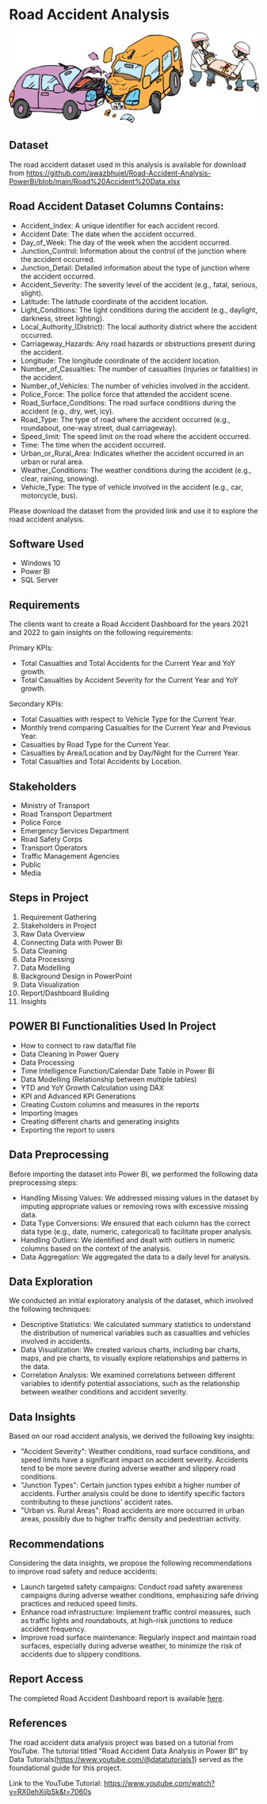 # Road Accident Analysis

<p align="center">
  <img src="https://github.com/awazbhujel/Road-Accident-Analysis-PowerBi/blob/main/Road-Accident-PNG.png"  title="hover text">
</p>

## Dataset
The road accident dataset used in this analysis is available for download from https://github.com/awazbhujel/Road-Accident-Analysis-PowerBi/blob/main/Road%20Accident%20Data.xlsx

## Road Accident Dataset Columns Contains:

- Accident_Index: A unique identifier for each accident record.
- Accident Date: The date when the accident occurred.
- Day_of_Week: The day of the week when the accident occurred.
- Junction_Control: Information about the control of the junction where the accident occurred.
- Junction_Detail: Detailed information about the type of junction where the accident occurred.
- Accident_Severity: The severity level of the accident (e.g., fatal, serious, slight).
- Latitude: The latitude coordinate of the accident location.
- Light_Conditions: The light conditions during the accident (e.g., daylight, darkness, street lighting).
- Local_Authority_(District): The local authority district where the accident occurred.
- Carriageway_Hazards: Any road hazards or obstructions present during the accident.
- Longitude: The longitude coordinate of the accident location.
- Number_of_Casualties: The number of casualties (injuries or fatalities) in the accident.
- Number_of_Vehicles: The number of vehicles involved in the accident.
- Police_Force: The police force that attended the accident scene.
- Road_Surface_Conditions: The road surface conditions during the accident (e.g., dry, wet, icy).
- Road_Type: The type of road where the accident occurred (e.g., roundabout, one-way street, dual carriageway).
- Speed_limit: The speed limit on the road where the accident occurred.
- Time: The time when the accident occurred.
- Urban_or_Rural_Area: Indicates whether the accident occurred in an urban or rural area.
- Weather_Conditions: The weather conditions during the accident (e.g., clear, raining, snowing).
- Vehicle_Type: The type of vehicle involved in the accident (e.g., car, motorcycle, bus).

Please download the dataset from the provided link and use it to explore the road accident analysis.

## Software Used
- Windows 10
- Power BI
- SQL Server

## Requirements
The clients want to create a Road Accident Dashboard for the years 2021 and 2022 to gain insights on the following requirements:

Primary KPIs:
- Total Casualties and Total Accidents for the Current Year and YoY growth.
- Total Casualties by Accident Severity for the Current Year and YoY growth.

Secondary KPIs:
- Total Casualties with respect to Vehicle Type for the Current Year.
- Monthly trend comparing Casualties for the Current Year and Previous Year.
- Casualties by Road Type for the Current Year.
- Casualties by Area/Location and by Day/Night for the Current Year.
- Total Casualties and Total Accidents by Location.

## Stakeholders
- Ministry of Transport
- Road Transport Department
- Police Force
- Emergency Services Department
- Road Safety Corps
- Transport Operators
- Traffic Management Agencies
- Public
- Media

## Steps in Project
1. Requirement Gathering
2. Stakeholders in Project
3. Raw Data Overview
4. Connecting Data with Power BI
5. Data Cleaning
6. Data Processing
7. Data Modelling
8. Background Design in PowerPoint
9. Data Visualization
10. Report/Dashboard Building
11. Insights

## POWER BI Functionalities Used In Project
- How to connect to raw data/flat file
- Data Cleaning in Power Query
- Data Processing
- Time Intelligence Function/Calendar Date Table in Power BI
- Data Modelling (Relationship between multiple tables)
- YTD and YoY Growth Calculation using DAX
- KPI and Advanced KPI Generations
- Creating Custom columns and measures in the reports
- Importing Images
- Creating different charts and generating insights
- Exporting the report to users

## Data Preprocessing
Before importing the dataset into Power BI, we performed the following data preprocessing steps:

- Handling Missing Values: We addressed missing values in the dataset by imputing appropriate values or removing rows with excessive missing data.
- Data Type Conversions: We ensured that each column has the correct data type (e.g., date, numeric, categorical) to facilitate proper analysis.
- Handling Outliers: We identified and dealt with outliers in numeric columns based on the context of the analysis.
- Data Aggregation: We aggregated the data to a daily level for analysis.

## Data Exploration
We conducted an initial exploratory analysis of the dataset, which involved the following techniques:

- Descriptive Statistics: We calculated summary statistics to understand the distribution of numerical variables such as casualties and vehicles involved in accidents.
- Data Visualization: We created various charts, including bar charts, maps, and pie charts, to visually explore relationships and patterns in the data.
- Correlation Analysis: We examined correlations between different variables to identify potential associations, such as the relationship between weather conditions and accident severity.

## Data Insights
Based on our road accident analysis, we derived the following key insights:

- "Accident Severity": Weather conditions, road surface conditions, and speed limits have a significant impact on accident severity. Accidents tend to be more severe during adverse weather and slippery road conditions.
- "Junction Types": Certain junction types exhibit a higher number of accidents. Further analysis could be done to identify specific factors contributing to these junctions' accident rates.
- "Urban vs. Rural Areas": Road accidents are more occurred in urban areas, possibly due to higher traffic density and pedestrian activity.

## Recommendations
Considering the data insights, we propose the following recommendations to improve road safety and reduce accidents:

- Launch targeted safety campaigns: Conduct road safety awareness campaigns during adverse weather conditions, emphasizing safe driving practices and reduced speed limits.
- Enhance road infrastructure: Implement traffic control measures, such as traffic lights and roundabouts, at high-risk junctions to reduce accident frequency.
- Improve road surface maintenance: Regularly inspect and maintain road surfaces, especially during adverse weather, to minimize the risk of accidents due to slippery conditions.

## Report Access
The completed Road Accident Dashboard report is available [here](link_to_the_report).

## References
The road accident data analysis project was based on a tutorial from YouTube. The tutorial titled "Road Accident Data Analysis in Power BI" by Data Tutorials(https://www.youtube.com/@datatutorials1) served as the foundational guide for this project.

Link to the YouTube Tutorial: https://www.youtube.com/watch?v=RX0ehXijbSk&t=7060s

